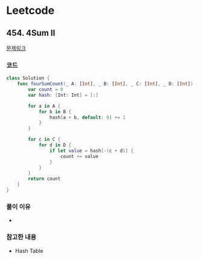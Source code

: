 # Leetcode

## 454. 4Sum II


[문제링크]([LINK](https://leetcode.com/problems/4sum-ii/))



### 코드

```swift
class Solution {
    func fourSumCount(_ A: [Int], _ B: [Int], _ C: [Int], _ D: [Int]) -> Int {
        var count = 0
        var hash: [Int: Int] = [:]

        for a in A {
            for b in B {
                hash[a + b, default: 0] += 1
            }
        }

        for c in C {
            for d in D {
                if let value = hash[-(c + d)] {
                    count += value
                }
            }
        }
        return count
    }
}
```

### 풀이 이유
-

### 참고한 내용
-  Hash Table